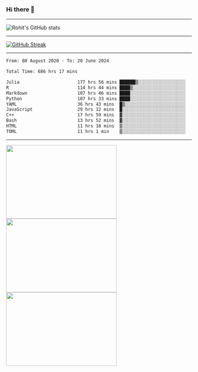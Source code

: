 ### Hi there 👋

<hr/>

![Rohit's GitHub stats](https://github-readme-stats.vercel.app/api?username=RohitRathore1&show_icons=true&theme=transparent)

<hr/>

[![GitHub Streak](http://github-readme-streak-stats.herokuapp.com?user=RohitRathore1&theme=dark&mode=weekly)](https://git.io/streak-stats)

<hr/>

<!--START_SECTION:waka-->

```txt
From: 08 August 2020 - To: 20 June 2024

Total Time: 686 hrs 17 mins

Julia                      177 hrs 56 mins ██████▒░░░░░░░░░░░░░░░░░░   25.93 %
R                          114 hrs 44 mins ████▒░░░░░░░░░░░░░░░░░░░░   16.72 %
Markdown                   107 hrs 46 mins ████░░░░░░░░░░░░░░░░░░░░░   15.70 %
Python                     107 hrs 33 mins ████░░░░░░░░░░░░░░░░░░░░░   15.67 %
YAML                       36 hrs 43 mins  █▒░░░░░░░░░░░░░░░░░░░░░░░   05.35 %
JavaScript                 29 hrs 12 mins  █░░░░░░░░░░░░░░░░░░░░░░░░   04.26 %
C++                        17 hrs 59 mins  ▓░░░░░░░░░░░░░░░░░░░░░░░░   02.62 %
Bash                       13 hrs 52 mins  ▓░░░░░░░░░░░░░░░░░░░░░░░░   02.02 %
HTML                       11 hrs 18 mins  ▒░░░░░░░░░░░░░░░░░░░░░░░░   01.65 %
TOML                       11 hrs 1 min    ▒░░░░░░░░░░░░░░░░░░░░░░░░   01.61 %
```

<!--END_SECTION:waka-->

<hr/>

<p>
  <img src="https://wakatime.com/share/@TeAmp0is0N/0205e68a-e5ed-48bf-b870-3c94c1fa77d3.svg" width="300" height="200">
  <img src="https://wakatime.com/share/@TeAmp0is0N/3935ee43-08a3-493e-8b95-60c1f9204b15.svg" width="300" height="200">
  <img src="https://wakatime.com/share/@TeAmp0is0N/8717aacc-7340-44e0-abb1-987dc9823fcd.svg" width="300" height="200">
</p>




